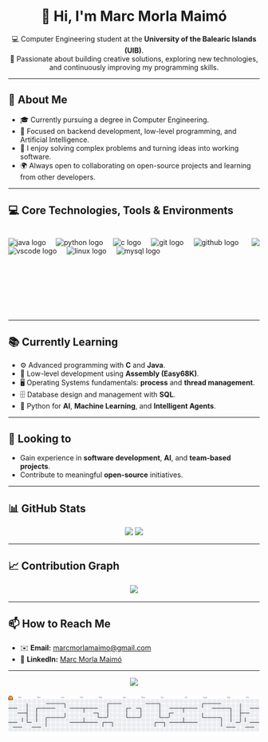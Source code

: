 <h1 align="center">👋 Hi, I'm Marc Morla Maimó</h1>

<p align="center">
  💻 Computer Engineering student at the <strong>University of the Balearic Islands (UIB)</strong>.<br>
  🚀 Passionate about building creative solutions, exploring new technologies, and continuously improving my programming skills.
</p>

---

## 🧠 About Me

- 🎓 Currently pursuing a degree in Computer Engineering.  
- 🤖 Focused on backend development, low-level programming, and Artificial Intelligence.  
- 🧩 I enjoy solving complex problems and turning ideas into working software.  
- 🌍 Always open to collaborating on open-source projects and learning from other developers.

---

## 💻 Core Technologies, Tools & Environments
<br/>
<img align="right" height="150" src="https://media.tenor.com/5uCC2ilwcm8AAAAj/arch-i-use-arch-btw.gif"  />

<div align="left">
  <img src="https://cdn.jsdelivr.net/gh/devicons/devicon/icons/java/java-original.svg" height="50" alt="java logo" />
  <img width="12" />
  <img src="https://cdn.jsdelivr.net/gh/devicons/devicon/icons/python/python-original.svg" height="50" alt="python logo" />
  <img width="12" />
  <img src="https://cdn.jsdelivr.net/gh/devicons/devicon/icons/c/c-original.svg" height="50" alt="c logo" />
  <img width="12" />
  <img src="https://cdn.jsdelivr.net/gh/devicons/devicon/icons/git/git-original.svg" height="50" alt="git logo" />
  <img width="12" />
  <img src="https://cdn.jsdelivr.net/gh/devicons/devicon/icons/github/github-original.svg" height="50" alt="github logo" />
  <img width="12" />
  <img src="https://cdn.jsdelivr.net/gh/devicons/devicon/icons/vscode/vscode-original.svg" height="50" alt="vscode logo" />
  <img width="12" />
  <img src="https://cdn.jsdelivr.net/gh/devicons/devicon/icons/linux/linux-original.svg" height="50" alt="linux logo" />
  <img width="12" />
  <img src="https://cdn.jsdelivr.net/gh/devicons/devicon/icons/mysql/mysql-original.svg" height="50" alt="mysql logo" />
</div>

<br/>
<br clear="both" />

---

## 📚 Currently Learning

- ⚙️ Advanced programming with **C** and **Java**.  
- 🧵 Low-level development using **Assembly (Easy68K)**.  
- 🖥️ Operating Systems fundamentals: **process** and **thread management**.  
- 🗄️ Database design and management with **SQL**.  
- 🤖 Python for **AI**, **Machine Learning**, and **Intelligent Agents**.

---

## 🤝 Looking to

- Gain experience in **software development**, **AI**, and **team-based projects**.  
- Contribute to meaningful **open-source** initiatives.

---

## 📊 GitHub Stats

<div align="center">
  <img src="https://github-readme-stats.vercel.app/api?username=marcmorlaaa&show_icons=true&theme=radical&count_private=true" height="150" />
  <img src="https://github-readme-stats.vercel.app/api/top-langs/?username=marcmorlaaa&layout=compact&theme=radical" height="150" />
</div>

---

## 📈 Contribution Graph

<div align="center">
  <img src="https://github-readme-activity-graph.vercel.app/graph?username=marcmorlaaa&theme=react-dark&area=true" height="300" />
</div>

---

## 📫 How to Reach Me

- ✉️ **Email:** [marcmorlamaimo@gmail.com](mailto:marcmorlamaimo@gmail.com)  
- 💼 **LinkedIn:** [Marc Morla Maimó](https://www.linkedin.com/in/marc-morla-maimó)

---

<div align="center">
  <img src="https://komarev.com/ghpvc/?username=diegoMalagrida&color=brightblue&label=Profile+Views" />
</div>

<br/>

<picture>
  <source media="(prefers-color-scheme: dark)" srcset="https://raw.githubusercontent.com/diegoMalagrida/diegoMalagrida/output/pacman-contribution-graph-dark.svg">
  <source media="(prefers-color-scheme: light)" srcset="https://raw.githubusercontent.com/diegoMalagrida/diegoMalagrida/output/pacman-contribution-graph.svg">
  <img alt="pacman contribution graph" src="https://raw.githubusercontent.com/diegoMalagrida/diegoMalagrida/output/pacman-contribution-graph.svg">
</picture>

<!--
**marcmorlaaa/marcmorlaaa** is a ✨ _special_ ✨ repository because its `README.md` (this file) appears on your GitHub profile.

Here are some ideas to get you started:

- 🔭 I’m currently working on ...
- 🌱 I’m currently learning ...
- 👯 I’m looking to collaborate on ...
- 🤔 I’m looking for help with ...
- 💬 Ask me about ...
- 📫 How to reach me: ...
- 😄 Pronouns: ...
- ⚡ Fun fact: ...
-->
